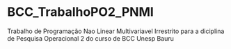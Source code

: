 # BCC_TrabalhoPO2_PNMI
Trabalho de Programação Nao Linear Multivariavel Irrestrito para a diciplina de Pesquisa Operacional 2 do curso de BCC Unesp Bauru
